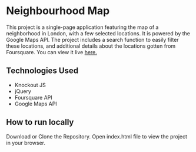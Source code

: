 # Neighbourhood Map
This project is a single-page application featuring the map of a neighborhood in London, with a few selected locations. It is powered by the Google Maps API. The project includes a search function to easily filter these locations, and additional details about the locations gotten from Foursquare. You can view it live [here.](https://noimat.design/Neighbourhood-Map/)

## Technologies Used

* Knockout JS 
* jQuery
* Foursquare API
* Google Maps API

## How to run locally
Download or Clone the Repository.
Open index.html file to view the project in your browser.
